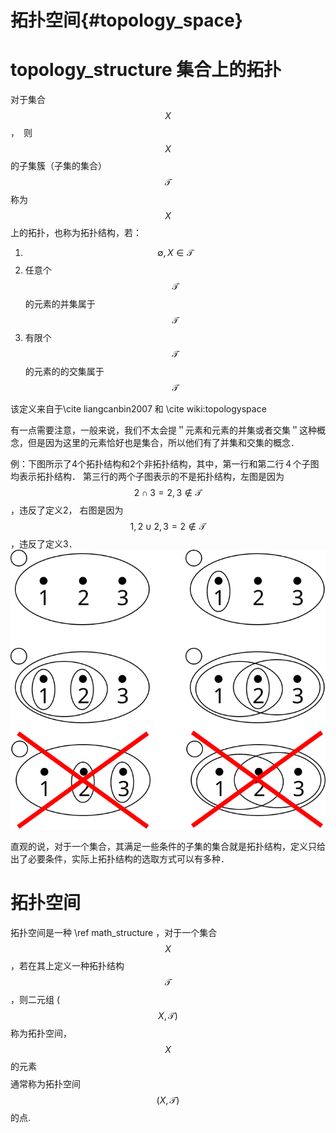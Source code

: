 拓扑空间{#topology_space}
=======================


# topology_structure 集合上的拓扑

对于集合 $$ X $$，　则 $$ X $$的子集簇（子集的集合） $$ \mathscr{T} $$ 称为$$ X $$上的拓扑，也称为拓扑结构，若：

1. $$ \emptyset, X \in \mathscr{T} $$ 
2. 任意个$$ \mathscr{T} $$的元素的并集属于$$ \mathscr{T} $$
3. 有限个$$ \mathscr{T} $$的元素的的交集属于$$ \mathscr{T} $$

该定义来自于\cite liangcanbin2007 和 \cite wiki:topologyspace

有一点需要注意，一般来说，我们不太会提＂元素和元素的并集或者交集＂这种概念，但是因为这里的元素恰好也是集合，所以他们有了并集和交集的概念．

例：下图所示了4个拓扑结构和2个非拓扑结构，其中，第一行和第二行４个子图均表示拓扑结构．
第三行的两个子图表示的不是拓扑结构，左图是因为 $${2} \cap {3} = {2,3} \not\in \mathscr{T} $$，违反了定义2，
右图是因为 $$ {1,2} \cup {2,3} = {2} \not\in \mathscr{T} $$，违反了定义3．
![](./figures/Topological_space_examples.svg)

直观的说，对于一个集合，其满足一些条件的子集的集合就是拓扑结构，定义只给出了必要条件，实际上拓扑结构的选取方式可以有多种．


# 拓扑空间　

拓扑空间是一种 \ref math_structure ，对于一个集合$$ X $$，若在其上定义一种拓扑结构 $$ 
\mathscr{T} $$，则二元组 ($$ X,\mathscr{T}) $$称为拓扑空间，$$ X $$的元素 $$  $$通常称为拓扑空间$$ (X, \mathscr{T}) $$的点.

